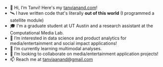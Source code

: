 - 👋 Hi, I’m Tanvi! Here's my [tanvianand.com](website)!
- 🛰️ I have written code that's literally **out of this world** (I programmed a satellite module)
- 🎓 I'm a graduate student at UT Austin and a research assistant at the Computational Media Lab.
- 👀 I’m interested in data science and product analytics for media/entertainment and social impact applications!
- 🌱 I’m currently learning multimodal analyses.
- 💞️ I’m looking to collaborate on media/entertainment application projects!
- 📫 Reach me at tanviaanand@gmail.com
